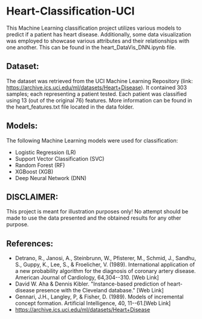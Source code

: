 # Heart-Classification-UCI

This Machine Learning classification project utilizes various models to predict if a patient has heart disease. Additionally, some data visualization was employed to showcase various attributes and their relationships with one another. This can be found in the heart_DataVis_DNN.ipynb file.

## Dataset:

The dataset was retrieved from the UCI Machine Learning Repository (link: https://archive.ics.uci.edu/ml/datasets/Heart+Disease). It contained 303 samples; each representing a patient tested. Each patient was classified using 13 (out of the original 76) features. More information can be found in the heart_features.txt file located in the data folder.

## Models:

The following Machine Learning models were used for classification:

- Logistic Regression (LR)
- Support Vector Classification (SVC)
- Random Forest (RF)
- XGBoost (XGB)
- Deep Neural Network (DNN)

## DISCLAIMER:

This project is meant for illustration purposes only! No attempt should be made to use the data presented and the obtained results for any other purpose.

## References:

- Detrano, R., Janosi, A., Steinbrunn, W., Pfisterer, M., Schmid, J., Sandhu, S., Guppy, K., Lee, S., & Froelicher, V. (1989). International application of a new probability algorithm for the diagnosis of coronary artery disease. American Journal of Cardiology, 64,304--310. [Web Link]
- David W. Aha & Dennis Kibler. "Instance-based prediction of heart-disease presence with the Cleveland database." [Web Link]
- Gennari, J.H., Langley, P, & Fisher, D. (1989). Models of incremental concept formation. Artificial Intelligence, 40, 11--61.[Web Link]
- https://archive.ics.uci.edu/ml/datasets/Heart+Disease
